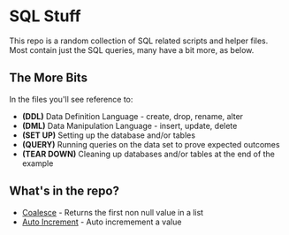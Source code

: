 # SQL Stuff
This repo is a random collection of SQL related scripts and helper files.
Most contain just the SQL queries, many have a bit more, as below.

## The More Bits
In the files you'll see reference to:

* **(DDL)** Data Definition Language - create, drop, rename, alter
* **(DML)** Data Manipulation Language - insert, update, delete
* **(SET UP)** Setting up the database and/or tables
* **(QUERY)** Running queries on the data set to prove expected outcomes
* **(TEAR DOWN)** Cleaning up databases and/or tables at the end of the example


## What's in the repo?
* [Coalesce](https://github.com/MarkCBJSS/SQL-stuff/blob/main/sql-coalesce-example.sql) - Returns the first non null value in a list
* [Auto Increment](https://github.com/MarkCBJSS/SQL-stuff/blob/main/sql-auto-increment-example.sql) - Auto incremement a value
